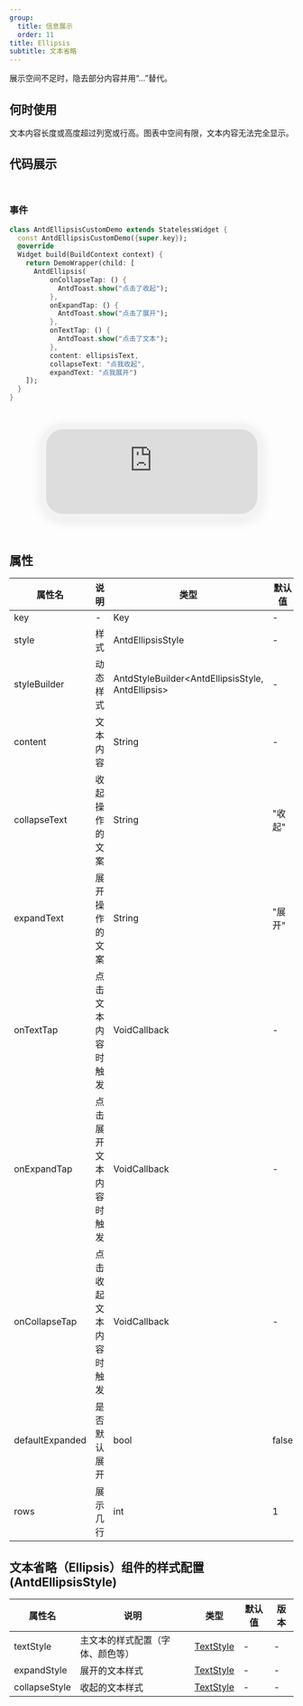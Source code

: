 ```yaml
---
group:
  title: 信息展示
  order: 11
title: Ellipsis
subtitle: 文本省略
---
```

展示空间不足时，隐去部分内容并用“...”替代。
## 何时使用
文本内容长度或高度超过列宽或行高。图表中空间有限，文本内容无法完全显示。

## 代码展示

<div class='preview-container'>
<div>

### 事件


```dart
class AntdEllipsisCustomDemo extends StatelessWidget {
  const AntdEllipsisCustomDemo({super.key});
  @override
  Widget build(BuildContext context) {
    return DemoWrapper(child: [
      AntdEllipsis(
          onCollapseTap: () {
            AntdToast.show("点击了收起");
          },
          onExpandTap: () {
            AntdToast.show("点击了展开");
          },
          onTextTap: () {
            AntdToast.show("点击了文本");
          },
          content: ellipsisText,
          collapseText: "点我收起",
          expandText: "点我展开")
    ]);
  }
}

```

</div>
<div class='phone-preview'>
<iframe src='https://antd-flutter-git-example-howie206s-projects.vercel.app/AntdEllipsis'></iframe>
</div>
</div>

  <style>
.preview-container {
  display: flex;
  gap: 24px;
  margin: 32px 0;
  align-items: start;
}

.phone-preview {
  flex: 1;
  min-width: 375px;
  max-width: 375px;
  border: 10px solid #f3f3f3;
  border-radius: 40px;
  background: #fff;
  box-shadow: 0 4px 20px rgba(0, 0, 0, 0.08);
  overflow: hidden;
  height: 652px;
  width: 393px;
  position: sticky;
  top: 80px;
}

.phone-preview iframe {
  width: 100%;
  height: 100%;
  border: none;
}

.code-block {
  max-height: 100%;
  margin: 16px 0;
  overflow-y: scroll;
}

.dumi-default-source-code {
  margin: 0 !important;
}

.markdown .dumi-default-source-code >pre.prism-code {
  padding: 12px !important;
  font-size: 12px !important;
}

@media (max-width: 960px) {
  .preview-container {
    flex-direction: column;
  }
  
  .phone-preview {
    width: 100%;
    max-width: 375px;
    margin: 0 auto 24px;
    position: static;
  }
}

/* Dart 代码高亮主题 - 基于 VS Code 暗色主题优化 */
.prism-code {
  display: block;
  overflow-x: auto;
  padding: 1em;
  border-radius: 6px;
  font-family: 'Fira Code', 'Consolas', 'Monaco', monospace;
  font-size: 14px;
  line-height: 1.5;
  color: #d4d4d4;
  background: #1e1e1e;
}

/* 基础元素 */
.prism-code .hljs-keyword { color: #569cd6; font-weight: bold; }          /* 关键字 */
.prism-code .hljs-built_in { color: #4ec9b0; }                           /* 内置类型 */
.prism-code .hljs-type { color: #4ec9b0; }                               /* 类型声明 */
.prism-code .hljs-literal { color: #569cd6; }                            /* 字面量 */
.prism-code .hljs-number { color: #b5cea8; }                             /* 数字 */
.prism-code .hljs-string { color: #ce9178; }                             /* 字符串 */
.prism-code .hljs-comment { color: #6a9955; font-style: italic; }        /* 注释 */
.prism-code .hljs-meta { color: #9b9b9b; }                               /* 元信息 */

/* Dart 特有元素 */
.prism-code .hljs-constant { color: #4fc1ff; }                           /* const/final */
.prism-code .hljs-function { color: #dcdcaa; }                           /* 函数名 */
.prism-code .hljs-title.class_ { color: #4ec9b0; text-decoration: underline; } /* 类名 */
.prism-code .hljs-params { color: #9cdcfe; }                             /* 参数 */
.prism-code .hljs-variable { color: #9cdcfe; }                           /* 变量 */
.prism-code .hljs-annotation { color: #d4d4d4; background: #3a3a3a; }    /* 注解 */
.prism-code .hljs-punctuation { color: #d4d4d4; }                        /* 标点符号 */

/* 特殊增强 */
.prism-code .hljs-constructor { color: #c586c0; }                        /* 构造函数 */
.prism-code .hljs-named-parameter { color: #9cdcfe; font-style: italic; }/* 命名参数 */
.prism-code .hljs-generic { color: #4ec9b0; opacity: 0.8; }              /* 泛型符号 */
.prism-code .hljs-typedef { color: #4ec9b0; text-decoration: underline; }/* typedef */

/* 行号样式 (可选) */
.prism-code .hljs-ln-numbers {
  color: #858585;
  text-align: right;
  padding-right: 12px;
}
</style>

## 属性
| 属性名 | 说明 | 类型 | 默认值 | 版本 |
| --- | --- | --- | --- | --- |
| key | - | Key | - | - |
| style | 样式 | AntdEllipsisStyle | - | - |
| styleBuilder | 动态样式 | AntdStyleBuilder&lt;AntdEllipsisStyle, AntdEllipsis&gt; | - | - |
| content | 文本内容 | String | - | - |
| collapseText | 收起操作的文案 | String | "收起" | - |
| expandText | 展开操作的文案 | String | "展开" | - |
| onTextTap | 点击文本内容时触发 | VoidCallback | - | - |
| onExpandTap | 点击展开文本内容时触发 | VoidCallback | - | - |
| onCollapseTap | 点击收起文本内容时触发 | VoidCallback | - | - |
| defaultExpanded | 是否默认展开 | bool | false | - |
| rows | 展示几行 | int | 1 | - |


## 文本省略（Ellipsis）组件的样式配置(AntdEllipsisStyle) <a id='AntdEllipsisStyle'></a>

| 属性名 | 说明 | 类型 | 默认值 | 版本 |
| --- | --- | --- | --- | --- |
| textStyle | 主文本的样式配置（字体、颜色等） | [TextStyle](../components/text/#TextStyle) | - | - |
| expandStyle | 展开的文本样式 | [TextStyle](../components/text/#TextStyle) | - | - |
| collapseStyle | 收起的文本样式 | [TextStyle](../components/text/#TextStyle) | - | - |


